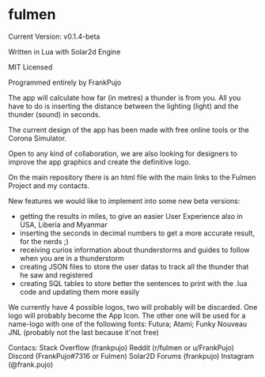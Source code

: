 # fulmen
Current Version: v0.1.4-beta

Written in Lua with Solar2d Engine

MIT Licensed

Programmed entirely by FrankPujo

The app will calculate how far (in metres) a thunder is from you. All you have to do is inserting the distance between the lighting (light) and the thunder (sound) in seconds.

The current design of the app has been made with free online tools or the Corona Simulator.

Open to any kind of collaboration, we are also looking for designers to improve the app graphics and create the definitive logo. 

On the main repository there is an html file with the main links to the Fulmen Project and my contacts.

New features we would like to implement into some new beta versions:
- getting the results in miles, to give an easier User Experience also in USA, Liberia and Myanmar
- inserting the seconds in decimal numbers to get a more accurate result, for the nerds ;) 
- receiving curios information about thunderstorms and guides to follow when you are in a thunderstorm
- creating JSON files to store the user datas to track all the thunder that he saw and registered
- creating SQL tables to store better the sentences to print with the .lua code and updating them more easily

We currently have 4 possible logos, two will probably will be discarded.
One logo will probably become the App Icon.
The other one will be used for a name-logo with one of the following fonts: Futura; Atami; Funky Nouveau JNL (probably not the last because it'not free)

Contacs:
Stack Overflow (frankpujo)
Reddit (r/fulmen or u/FrankPujo)
Discord (FrankPujo#7316 or Fulmen)
Solar2D Forums (frankpujo)
Instagram (@frank.pujo)
